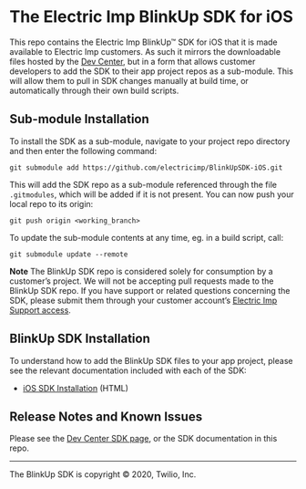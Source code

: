 # The Electric Imp BlinkUp SDK for iOS #

This repo contains the Electric Imp BlinkUp™ SDK for iOS that it is made available to Electric Imp customers. As such it mirrors the downloadable files hosted by the [Dev Center](https://developer.electricimp.com/manufacturing/sdkdocs), but in a form that allows customer developers to add the SDK to their app project repos as a sub-module. This will allow them to pull in SDK changes manually at build time, or automatically through their own build scripts.

## Sub-module Installation ##

To install the SDK as a sub-module, navigate to your project repo directory and then enter the following command:

```
git submodule add https://github.com/electricimp/BlinkUpSDK-iOS.git
```

This will add the SDK repo as a sub-module referenced through the file `.gitmodules`, which will be added if it is not present. You can now push your local repo to its origin:

```
git push origin <working_branch>
```

To update the sub-module contents at any time, eg. in a build script, call:

```
git submodule update --remote
```

**Note** The BlinkUp SDK repo is considered solely for consumption by a customer’s project. We will not be accepting pull requests made to the BlinkUp SDK repo. If you have support or related questions concerning the SDK, please submit them through your customer account’s [Electric Imp Support access](https://support.electricimp.com/).

## BlinkUp SDK Installation ##

To understand how to add the BlinkUp SDK files to your app project, please see the relevant documentation included with each of the SDK:

- [iOS SDK Installation](https://github.com/electricimp/BlinkUpSDK-iOS/blob/master/sdk/Documentation/html/index.html) (HTML)

## Release Notes and Known Issues ##

Please see the [Dev Center SDK page](https://developer.electricimp.com/manufacturing/sdkdocs), or the SDK documentation in this repo.

---

The BlinkUp SDK is copyright &copy; 2020, Twilio, Inc.
